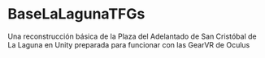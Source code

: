 # BaseLaLagunaTFGs
Una reconstrucción básica de la Plaza del Adelantado de San Cristóbal de La Laguna en Unity preparada para funcionar con las GearVR de Oculus
